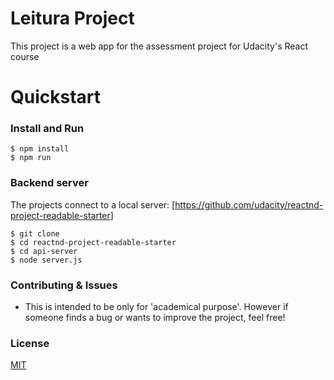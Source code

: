 # Leitura Project

This project is a web app for the assessment project for Udacity's React course


# Quickstart

### Install and Run

    $ npm install
    $ npm run
    
### Backend server

The projects connect to a local server: [https://github.com/udacity/reactnd-project-readable-starter]
    

    $ git clone
    $ cd reactnd-project-readable-starter
    $ cd api-server
    $ node server.js
    
    
### Contributing & Issues

* This is intended to be only for 'academical purpose'. However if someone finds a bug or wants to improve the project, feel free!

### License

[MIT](LICENSE)
